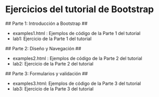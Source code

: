# Ejercicios del tutorial de Bootstrap #

## Parte 1: Introducción a Bootstrap ##
* examples1.html : Ejemplos de código de la Parte 1 del tutorial
* lab1: Ejercicio de la Parte 1 del tutorial

## Parte 2: Diseño y Navegación ##
* examples2.html : Ejemplos de código de la Parte 2 del tutorial
* lab2: Ejercicio de la Parte 2 del tutorial

## Parte 3: Formularios y validación ##
* examples3.html: Ejemplos de código de la Parte 3 del tutorial
* lab3: Ejercicio de la Parte 3 del tutorial
